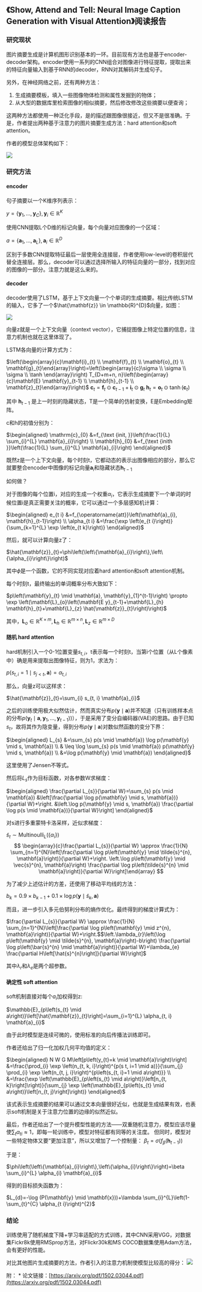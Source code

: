 ## 《Show, Attend and Tell: Neural Image Caption Generation with Visual Attention》阅读报告


### 研究现状
图片摘要生成是计算机图形识别基本的一环。目前现有方法也是基于encoder-decoder架构。encoder使用一系列的CNN组合对图像进行特征提取，提取出来的特征向量输入到基于RNN的decoder，RNN对其解码并生成句子。

另外，在神经网络之前，还有两种方法：
1. 生成摘要模板，填入一些图像物体检测和属性发掘到的物体；
2. 从大型的数据库里检索图像的相似摘要，然后修改修改这些摘要以便查询；

这两种方法都使用一种泛化手段，是的描述跟图像很接近，但又不是很准确。于是，作者提出两种基于注意力的图片摘要生成方法：hard attention和soft attention。

作者的模型总体架构如下：

![](./images/微信图片_20211031204255.png)

### 研究方法

#### encoder

句子摘要以一个K维序列表示：

$y=\left\{\mathbf{y}_{1}, \ldots, \mathbf{y}_{C}\right\}, \mathbf{y}_{i} \in \mathbb{R}^{K}$

使用CNN提取L个D维的标记向量，每个向量对应图像的一个区域：

$a=\left\{\mathbf{a}_{1}, \ldots, \mathbf{a}_{L}\right\}, \mathbf{a}_{i} \in \mathbb{R}^{D}$

区别于多数CNN提取特征最后一层使用全连接层，作者使用low-level的卷积层代替全连接层。那么，decoder可以通过选择所输入的特征向量的一部分，找到对应的图像的一部分。注意力就是这么来的。

#### decoder

decoder使用了LSTM，基于上下文向量一个个单词的生成摘要。相比传统LSTM的输入，它多了一个$\hat{\mathbf{z}} \in \mathbb{R}^{D}$向量，如图：

![](./images/微信图片_20211031205510.png)

向量z就是一个上下文向量（context vector），它捕捉图像上特定位置的信息，注意力机制也就在这里体现了。

LSTM各向量的计算方式为：

$\left(\begin{array}{c}\mathbf{i}_{t} \\ \mathbf{f}_{t} \\ \mathbf{o}_{t} \\ \mathbf{g}_{t}\end{array}\right)=\left(\begin{array}{c}\sigma \\ \sigma \\ \sigma \\ \tanh \end{array}\right) T_{D+m+n, n}\left(\begin{array}{c}\mathbf{E} \mathbf{y}_{t-1} \\ \mathbf{h}_{t-1} \\ \mathbf{z}_{t}\end{array}\right)$
$\mathbf{c}_{t}=\mathbf{f}_{t} \odot \mathbf{c}_{t-1}+\mathbf{i}_{t} \odot \mathbf{g}_{t}$
$\mathbf{h}_{t}=\mathbf{o}_{t} \odot \tanh \left(\mathbf{c}_{t}\right)$

其中 $\mathbf{h}_{t-1}$ 是上一时刻的隐藏状态，T是一个简单的仿射变换，E是Embedding矩阵。

c和h的初值分别为：

$\begin{aligned} \mathrm{c}_{0} &=f_{\text {init, }}\left(\frac{1}{L} \sum_{i}^{L} \mathbf{a}_{i}\right) \\ \mathbf{h}_{0} &=f_{\text {inith }}\left(\frac{1}{L} \sum_{i}^{L} \mathbf{a}_{i}\right) \end{aligned}$

既然z是一个上下文向量，每个时刻t，它都动态的表示出图像相应的部分，那么它就要整合encoder中图像的标记向量$\mathbf{a}_{i}$和隐藏状态$\mathbf{h}_{t-1}$

如何做？

对于图像的每个位置i，对应的生成一个权重$\alpha_{i}$，它表示生成摘要下一个单词的时候位置i是真正需要关注的概率，它可以通过一个多层感知机计算：

$\begin{aligned} e_{t i} &=f_{\operatorname{att}}\left(\mathbf{a}_{i}, \mathbf{h}_{t-1}\right) \\ \alpha_{t i} &=\frac{\exp \left(e_{t i}\right)}{\sum_{k=1}^{L} \exp \left(e_{t k}\right)} \end{aligned}$

然后，就可以计算向量z了：

$\hat{\mathbf{z}}_{t}=\phi\left(\left\{\mathbf{a}_{i}\right\},\left\{\alpha_{i}\right\}\right)$

其中$\phi$是一个函数，它的不同实现对应着hard attention和soft attention机制。

每个时刻t，最终输出的单词概率分布大致如下：

$p\left(\mathbf{y}_{t} \mid \mathbf{a}, \mathbf{y}_{1}^{t-1}\right) \propto \exp \left(\mathbf{L}_{o}\left(\mathbf{E y}_{t-1}+\mathbf{L}_{h} \mathbf{h}_{t}+\mathbf{L}_{z} \hat{\mathbf{z}}_{t}\right)\right)$

其中，$\mathbf{L}_{o} \in \mathbb{R}^{K \times m}, \mathbf{L}_{h} \in \mathbb{R}^{m \times n}, \mathbf{L}_{z} \in \mathbb{R}^{m \times D}$


#### 随机 hard attention

hard机制引入一个0-1位置变量$s_{t, i}$，t表示每一个时刻t，当第i个位置（从L个像素中）确是用来提取出图像特征，则为1，求法为：

$p\left(s_{t, i}=1 \mid s_{j<t}, \mathbf{a}\right)=\alpha_{t, i}$

那么，向量z可以这样求：

$\hat{\mathbf{z}}_{t}=\sum_{i} s_{t, i} \mathbf{a}_{i}$

之后的训练使用极大似然估计，然而真实分布$p(\mathbf{y} \mid \mathbf{a})$并不知道（只有训练样本点的分布$\left.p\left(\mathbf{y}_{t} \mid \mathbf{a}, \mathbf{y}_{1}, \ldots, \mathbf{y}_{t-1}\right)\right)$），于是采用了变分自编码器(VAE)的思路。由于已知$s_{t}$，故将其作为隐变量，得到分布$p(\mathbf{y} \mid \mathbf{a})$对数似然函数的变分下界：

$\begin{aligned} L_{s} &=\sum_{s} p(s \mid \mathbf{a}) \log p(\mathbf{y} \mid s, \mathbf{a}) \\ & \leq \log \sum_{s} p(s \mid \mathbf{a}) p(\mathbf{y} \mid s, \mathbf{a}) \\ &=\log p(\mathbf{y} \mid \mathbf{a}) \end{aligned}$

这里使用了Jensen不等式。

然后将$L_s$作为目标函数，对各参数W求梯度：

$\begin{aligned} \frac{\partial L_{s}}{\partial W}=\sum_{s} p(s \mid \mathbf{a}) &\left[\frac{\partial \log p(\mathbf{y} \mid s, \mathbf{a})}{\partial W}+\right. &\left.\log p(\mathbf{y} \mid s, \mathbf{a}) \frac{\partial \log p(s \mid \mathbf{a})}{\partial W}\right] \end{aligned}$

对s进行多重蒙特卡洛采样，近似求梯度：

$\tilde{s}_{t} \sim \operatorname{Multinoulli}_{L}\left(\left\{\alpha_{i}\right\}\right)$
$$
\begin{array}{c}\frac{\partial L_{s}}{\partial W} \approx \frac{1}{N} \sum_{n=1}^{N}\left[\frac{\partial \log p\left(\mathbf{y} \mid \tilde{s}^{n}, \mathbf{a}\right)}{\partial W}+\right.  \left.\log p\left(\mathbf{y} \mid \vec{s}^{n}, \mathbf{a}\right) \frac{\partial \log p\left(\tilde{s}^{n} \mid \mathbf{a}\right)}{\partial W}\right]\end{array}
$$

为了减少上述估计的方差，还使用了移动平均线的方法：

$b_{k}=0.9 \times b_{k-1}+0.1 \times \log p\left(\mathbf{y} \mid \tilde{s}_{k}, \mathbf{a}\right)$

而且，进一步引入多元伯努利分布的熵作优化。最终得到的梯度计算式为：

$\frac{\partial L_{s}}{\partial W} \approx \frac{1}{N} \sum_{n=1}^{N}\left[\frac{\partial \log p\left(\mathbf{y} \mid z^{n}, \mathbf{a}\right)}{\partial W}+\right.$$\left.\lambda_{r}\left(\log p\left(\mathbf{y} \mid \tilde{s}^{n}, \mathbf{a}\right)-b\right) \frac{\partial \log p\left(\bar{s}^{n} \mid \mathbf{a}\right)}{\partial W}+\lambda_{e} \frac{\partial H\left[\hat{s}^{n}\right]}{\partial W}\right]$

其中$\lambda_r$和$\lambda_e$是两个超参数。

#### 确定性 soft attention

soft机制直接对每个$a_i$加权得到z:

$\mathbb{E}_{p\left(s_{t} \mid a\right)}\left[\hat{\mathbf{z}}_{t}\right]=\sum_{i=1}^{L} \alpha_{t, i} \mathbf{a}_{i}$

由于此时模型是连续可微的，使用标准的向后传播法训练即可。

作者还给出了归一化加权几何平均值的定义：

$\begin{aligned} N W G M\left[p\left(y_{t}=k \mid \mathbf{a}\right)\right] &=\frac{\prod_{i} \exp \left(n_{t, k, i}\right)^{p(s t, i=1 \mid a)}}{\sum_{j} \prod_{i} \exp \left(n_{t, j, i}\right)^{p\left(s_{t, i}=1 \mid a\right)}} \\ &=\frac{\exp \left(\mathbb{E}_{p\left(s_{t} \mid a\right)}\left[n_{t, k}\right]\right)}{\sum_{j} \exp \left(\mathbb{E}_{p\left(s_{t} \mid a\right)}\left[n_{t, j}\right]\right)} \end{aligned}$


该式表示生成摘要的结果可以通过文本向量很好近似，也就是生成结果有效，也表示soft机制是关于注意力位置的边缘的似然近似。

最后，作者还给出了一个提升模型性能的方法——双重随机注意力，模型应该尽量使$\sum_{t} \alpha_{t i} \approx 1$，即每一轮训练中，模型对特征都有同等的关注度。
但同时，模型对一些特定物体又要“更加注意”，所以又增加了一个控制量：
$\beta_{t}=\sigma\left(f_{\beta}\left(\mathbf{h}_{t-1}\right)\right)$

于是：

$\phi\left(\left\{\mathbf{a}_{i}\right\},\left\{\alpha_{i}\right\}\right)=\beta \sum_{i}^{L} \alpha_{i} \mathbf{a}_{i}$

得到的目标损失函数为：

$L_{d}=-\log (P(\mathbf{y} \mid \mathbf{x}))+\lambda \sum_{i}^{L}\left(1-\sum_{t}^{C} \alpha_{t i}\right)^{2}$


### 结论

训练使用了随机梯度下降+学习率适配的方式训练，其中CNN采用VGG，对数据集Fickr8k使用RMSprop方法，对Flickr30k和MS COCO数据集使用Adam方法，会有更好的性能。

对比其他图片生成摘要的方法，作者引入的注意力机制使模型比较高的得分：
![](./images/微信图片_20211031220911.png)



附：
* 论文链接：[https://arxiv.org/pdf/1502.03044.pdf](https://arxiv.org/pdf/1502.03044.pdf)
